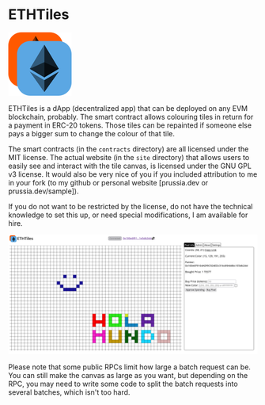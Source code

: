 # ETHTiles

![ETHTiles Logo](/images/ethtiles.png)

ETHTiles is a dApp (decentralized app) that can be deployed on any EVM blockchain, probably. The smart contract allows colouring tiles in return for a payment in ERC-20 tokens. Those tiles can be repainted if someone else pays a bigger sum to change the colour of that tile.

The smart contracts (in the `contracts` directory) are all licensed under the MIT license. The actual website (in the `site` directory) that allows users to easily see and interact with the tile canvas, is licensed under the GNU GPL v3 license. It would also be very nice of you if you included attribution to me in your fork (to my github or personal website [prussia.dev or prussia.dev/sample]).

If you do not want to be restricted by the license, do not have the technical knowledge to set this up, or need special modifications, I am available for hire.

![ETHTiles Demo/Example Photo](/images/demo.png)

Please note that some public RPCs limit how large a batch request can be. You can still make the canvas as large as you want, but depending on the RPC, you may need to write some code to split the batch requests into several batches, which isn't too hard.
